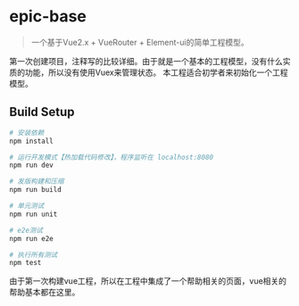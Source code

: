 # epic-base

> 一个基于Vue2.x + VueRouter + Element-ui的简单工程模型。

第一次创建项目，注释写的比较详细。由于就是一个基本的工程模型，没有什么实质的功能，所以没有使用Vuex来管理状态。
本工程适合初学者来初始化一个工程模型。

## Build Setup

``` bash
# 安装依赖
npm install

# 运行开发模式【热加载代码修改】，程序监听在 localhost:8080
npm run dev

# 发版构建和压缩
npm run build

# 单元测试
npm run unit

# e2e测试
npm run e2e

# 执行所有测试
npm test
```

由于第一次构建vue工程，所以在工程中集成了一个帮助相关的页面，vue相关的帮助基本都在这里。
